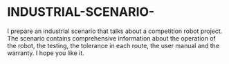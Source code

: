 # INDUSTRIAL-SCENARIO-

I prepare an industrial scenario that talks about a competition robot project. The scenario contains comprehensive information about the operation of the robot, the testing, the tolerance in each route, the user manual and the warranty. I hope you like it.

